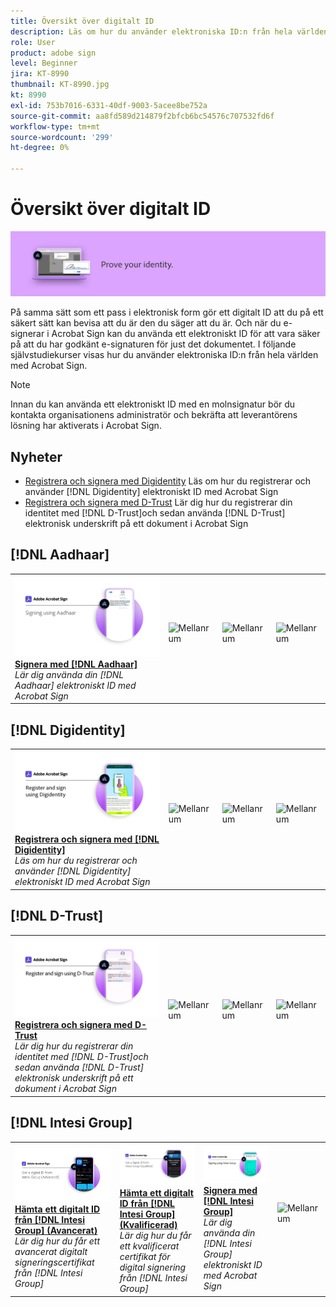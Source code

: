 ```yaml
---
title: Översikt över digitalt ID
description: Läs om hur du använder elektroniska ID:n från hela världen med Acrobat Sign
role: User
product: adobe sign
level: Beginner
jira: KT-8990
thumbnail: KT-8990.jpg
kt: 8990
exl-id: 753b7016-6331-40df-9003-5acee8be752a
source-git-commit: aa8fd589d214879f2bfcb6bc54576c707532fd6f
workflow-type: tm+mt
source-wordcount: '299'
ht-degree: 0%

---
```


# Översikt över digitalt ID

![Signera digital ID-bild](../assets/Hero-DigitalID.png)

På samma sätt som ett pass i elektronisk form gör ett digitalt ID att du på ett säkert sätt kan bevisa att du är den du säger att du är. Och när du e-signerar i Acrobat Sign kan du använda ett elektroniskt ID för att vara säker på att du har godkänt e-signaturen för just det dokumentet. I följande självstudiekurser visas hur du använder elektroniska ID:n från hela världen med Acrobat Sign.

>[!NOTE]
>
>Innan du kan använda ett elektroniskt ID med en molnsignatur bör du kontakta organisationens administratör och bekräfta att leverantörens lösning har aktiverats i Acrobat Sign.

## Nyheter

* [Registrera och signera med Digidentity](digidentity-sign.md)
Läs om hur du registrerar och använder [!DNL Digidentity] elektroniskt ID med Acrobat Sign
* [Registrera och signera med D-Trust](d-trust.md)
Lär dig hur du registrerar din identitet med [!DNL D-Trust]och sedan använda [!DNL D-Trust] elektronisk underskrift på ett dokument i Acrobat Sign

## [!DNL Aadhaar]

<table style="table-layout:fixed">
<tr>
 <td>
    <a href="aadhaar-sign.md">
      <img alt="Signera med [!DNL Aadhaar]" src="assets/Aadhaarsign_1280.png" />
    </a>
    <div>
    <a href="aadhaar-sign.md"><strong>Signera med [!DNL Aadhaar]</strong></a>
    </div>
    <em>Lär dig använda din [!DNL Aadhaar] elektroniskt ID med Acrobat Sign</em>
    <br>
  </td>
  <td>
    <img alt="Mellanrum" src="../assets/Whitespacer.png" />
    <div>
    <br>
  </td>
  <td>
    <img alt="Mellanrum" src="../assets/Whitespacer.png" />
    <div>
    <br>
  </td>
  <td>
    <img alt="Mellanrum" src="../assets/Whitespacer.png" />
    <div>
    <br>
  </td>
</tr>
</table>

## [!DNL Digidentity]

<table style="table-layout:fixed">
<tr>
  <td>
    <a href="digidentity-sign.md">
      <img alt="Registrera och signera med en [!DNL Digidentity] digitalt ID" src="assets/Digidentitysign_1280.png" />
    </a>
    <div>
    <a href="digidentity-sign.md"><strong>Registrera och signera med [!DNL Digidentity]</strong></a>
    </div>
    <em>Läs om hur du registrerar och använder [!DNL Digidentity] elektroniskt ID med Acrobat Sign</em>
    <br>
  </td>
  <td>
    <img alt="Mellanrum" src="../assets/Whitespacer.png" />
    <div>
    <br>
  </td>
  <td>
    <img alt="Mellanrum" src="../assets/Whitespacer.png" />
    <div>
    <br>
  </td>
  <td>
    <img alt="Mellanrum" src="../assets/Whitespacer.png" />
    <div>
    <br>
  </td>
</tr>
</table>

## [!DNL D-Trust]

<table style="table-layout:fixed">
<tr>
  <td>
    <a href="d-trust.md">
      <img alt="Registrera och signera med D-Trust" src="assets/Dtrust.png" />
    </a>
    <div>
    <a href="d-trust.md"><strong>Registrera och signera med D-Trust</strong></a>
    </div>
    <em>Lär dig hur du registrerar din identitet med [!DNL D-Trust]och sedan använda [!DNL D-Trust] elektronisk underskrift på ett dokument i Acrobat Sign</em>
    <br>
  </td>
  <td>
    <img alt="Mellanrum" src="../assets/Whitespacer.png" />
    <div>
    <br>
  </td>
  <td>
    <img alt="Mellanrum" src="../assets/Whitespacer.png" />
    <div>
    <br>
  </td>
  <td>
    <img alt="Mellanrum" src="../assets/Whitespacer.png" />
    <div>
    <br>
  </td>
  </tr>
  </table>

## [!DNL Intesi Group]

<table style="table-layout:fixed">
<tr>
  <td>
    <a href="intesi-advanced.md">
      <img alt="Hämta ett digitalt ID från Intesi Group (avancerat)" src="assets/IntesiAdvanced_1280.png" />
    </a>
    <div>
    <a href="intesi-advanced.md"><strong>Hämta ett digitalt ID från [!DNL Intesi Group] (Avancerat)</strong></a>
    </div>
    <em>Lär dig hur du får ett avancerat digitalt signeringscertifikat från [!DNL Intesi Group]</em>
    <br>
  </td>
  <td>
    <a href="intesi-qualified.md">
      <img alt="Hämta ett digitalt ID från [!DNL Intesi Group] (Kvalificerad)" src="assets/IntesiQualified_1280.png" />
    </a>
    <div>
    <a href="intesi-qualified.md"><strong>Hämta ett digitalt ID från [!DNL Intesi Group] (Kvalificerad)</strong></a>
    </div>
    <em>Lär dig hur du får ett kvalificerat certifikat för digital signering från [!DNL Intesi Group]</em>
    <br>
  </td>
  <td>
    <a href="intesi-sign.md">
      <img alt="Signera med Intesi Group" src="assets/IntesiSign_1280.png" />
    </a>
    <div>
    <a href="intesi-sign.md"><strong>Signera med [!DNL Intesi Group]</strong></a>
    </div>
    <em>Lär dig använda din [!DNL Intesi Group] elektroniskt ID med Acrobat Sign</em>
    <br>
  </td>
  <td>
    <img alt="Mellanrum" src="../assets/Whitespacer.png" />
    <div>
    <br>
  </td>
</tr>
</table>
